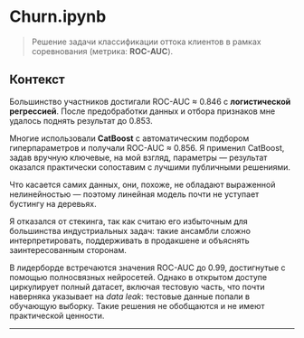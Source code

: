 # Churn.ipynb

> Решение задачи классификации оттока клиентов в рамках соревнования (метрика: **ROC-AUC**).

## Контекст
Большинство участников достигали ROC-AUC ≈ 0.846 с **логистической регрессией**. После предобработки данных и отбора признаков мне удалось поднять результат до 0.853.

Многие использовали **CatBoost** с автоматическим подбором гиперпараметров и получали ROC-AUC ≈ 0.856. Я применил CatBoost, задав вручную ключевые, на мой взгляд, параметры — результат оказался практически сопоставим с лучшими публичными решениями.

Что касается самих данных, они, похоже, не обладают выраженной нелинейностью — поэтому линейная модель почти не уступает бустингу на деревьях.

Я отказался от стекинга, так как считаю его избыточным для большинства индустриальных задач: такие ансамбли сложно интерпретировать, поддерживать в продакшене и объяснять заинтересованным сторонам.

В лидерборде встречаются значения ROC-AUC до 0.99, достигнутые с помощью полносвязных нейросетей. Однако в открытом доступе циркулирует полный датасет, включая тестовую часть, что почти наверняка указывает на *data leak*: тестовые данные попали в обучающую выборку. Такие решения не обобщаются и не имеют практической ценности.

---
